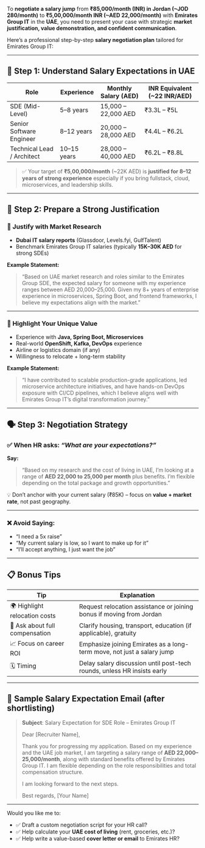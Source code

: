 To **negotiate a salary jump** from **₹85,000/month (INR) in Jordan (\~JOD 280/month)** to **₹5,00,000/month INR (\~AED 22,000/month)** with **Emirates Group IT** in the **UAE**, you need to present your case with strategic **market justification, value demonstration, and confident communication**.

Here’s a professional step-by-step **salary negotiation plan** tailored for Emirates Group IT:

---

## 🧾 Step 1: Understand Salary Expectations in UAE

| Role                       | Experience  | Monthly Salary (AED) | INR Equivalent (\~22 INR/AED) |
| -------------------------- | ----------- | -------------------- | ----------------------------- |
| SDE (Mid-Level)            | 5–8 years   | 15,000 – 22,000 AED  | ₹3.3L – ₹5L                   |
| Senior Software Engineer   | 8–12 years  | 20,000 – 28,000 AED  | ₹4.4L – ₹6.2L                 |
| Technical Lead / Architect | 10–15 years | 28,000 – 40,000 AED  | ₹6.2L – ₹8.8L                 |

> ✅ Your target of **₹5,00,000/month** (\~22K AED) is **justified for 8–12 years of strong experience** especially if you bring fullstack, cloud, microservices, and leadership skills.

---

## 🧠 Step 2: Prepare a Strong Justification

### 📌 Justify with Market Research

* **Dubai IT salary reports** (Glassdoor, Levels.fyi, GulfTalent)
* Benchmark Emirates Group IT salaries (typically **15K–30K AED** for strong SDEs)

**Example Statement:**

> “Based on UAE market research and roles similar to the Emirates Group SDE, the expected salary for someone with my experience ranges between AED 20,000–25,000. Given my 8+ years of enterprise experience in microservices, Spring Boot, and frontend frameworks, I believe my expectations align with the market.”

---

### 📌 Highlight Your Unique Value

* Experience with **Java, Spring Boot, Microservices**
* Real-world **OpenShift, Kafka, DevOps** experience
* Airline or logistics domain (if any)
* Willingness to relocate + long-term stability

**Example Statement:**

> “I have contributed to scalable production-grade applications, led microservice architecture initiatives, and have hands-on DevOps exposure with CI/CD pipelines, which I believe aligns well with Emirates Group IT’s digital transformation journey.”

---

## 🗣️ Step 3: Negotiation Strategy

### ✅ When HR asks: *“What are your expectations?”*

**Say:**

> “Based on my research and the cost of living in UAE, I’m looking at a range of **AED 22,000 to 25,000 per month** plus benefits. I’m flexible depending on the total package and growth opportunities.”

💡 Don’t anchor with your current salary (₹85K) – focus on **value + market rate**, not past geography.

---

### ❌ Avoid Saying:

* “I need a 5x raise”
* “My current salary is low, so I want to make up for it”
* “I’ll accept anything, I just want the job”

---

## 📋 Bonus Tips

| Tip                            | Explanation                                                             |
| ------------------------------ | ----------------------------------------------------------------------- |
| 🌍 Highlight relocation costs  | Request relocation assistance or joining bonus if moving from Jordan    |
| 💼 Ask about full compensation | Clarify housing, transport, education (if applicable), gratuity         |
| 📈 Focus on career ROI         | Emphasize joining Emirates as a long-term move, not just a salary jump  |
| 🗓️ Timing                     | Delay salary discussion until post-tech rounds, unless HR insists early |

---

## 📝 Sample Salary Expectation Email (after shortlisting)

> **Subject**: Salary Expectation for SDE Role – Emirates Group IT
>
> Dear \[Recruiter Name],
>
> Thank you for progressing my application. Based on my experience and the UAE job market, I am targeting a salary range of **AED 22,000–25,000/month**, along with standard benefits offered by Emirates Group IT. I am flexible depending on the role responsibilities and total compensation structure.
>
> I am looking forward to the next steps.
>
> Best regards,
> \[Your Name]

---

Would you like me to:

* ✅ Draft a custom negotiation script for your HR call?
* ✅ Help calculate your **UAE cost of living** (rent, groceries, etc.)?
* ✅ Help write a value-based **cover letter or email** to Emirates HR?


